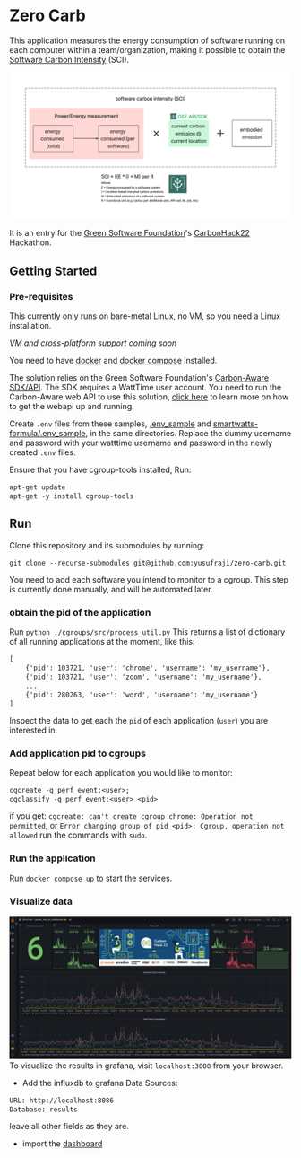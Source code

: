 # Zero Carb

This application measures the energy consumption of software running on each computer within a team/organization, making it possible to obtain the [Software Carbon Intensity](https://github.com/Green-Software-Foundation/software_carbon_intensity) (SCI).

![sci](images/sci.png)

It is an entry for the [Green Software Foundation](https://greensoftware.foundation/)'s [CarbonHack22](https://taikai.network/gsf/hackathons/carbonhack22/overview) Hackathon.
## Getting Started

### Pre-requisites

This currently only runs on bare-metal Linux, no VM, so you need a Linux installation.

*VM and cross-platform support coming soon*

You need to have [docker](https://docs.docker.com/engine/install/) and [docker compose](https://docs.docker.com/compose/install/) installed.

The solution relies on the Green Software Foundation's [Carbon-Aware SDK/API](https://github.com/Green-Software-Foundation/carbon-aware-sdk). 
The SDK requires a WattTime user account. 
You need to run the Carbon-Aware web API  to use this solution, [click here](https://github.com/Green-Software-Foundation/carbon-aware-sdk/blob/dev/GettingStarted.md) to learn more on how to get the webapi up and running.

Create `.env` files from these samples, [.env_sample](.env_sample) and [smartwatts-formula/.env_sample](smartwatts-formula/.env_sample), in the same directories. 
Replace the dummy username and password with your watttime username and password in the newly created `.env` files.

Ensure that you have cgroup-tools installed, Run:
```
apt-get update
apt-get -y install cgroup-tools
```

## Run

Clone this repository and its submodules by running:

```
git clone --recurse-submodules git@github.com:yusufraji/zero-carb.git
```

You need to add each software you intend to monitor to a cgroup.
This step is currently done manually, and will be automated later.

### obtain the pid of the application
Run `python ./cgroups/src/process_util.py`
This returns a list of dictionary of all running applications at the moment, like this:
```
[
    {'pid': 103721, 'user': 'chrome', 'username': 'my_username'},
    {'pid': 103721, 'user': 'zoom', 'username': 'my_username'},
    ...
    {'pid': 280263, 'user': 'word', 'username': 'my_username'}    
]
```
Inspect the data to get each the `pid` of each application (`user`) you are interested in.

### Add application pid to cgroups
Repeat below for each application you would like to monitor:
```
cgcreate -g perf_event:<user>;
cgclassify -g perf_event:<user> <pid>
```
if you get:
`cgcreate: can't create cgroup chrome: Operation not permitted`, 
or `Error changing group of pid <pid>: Cgroup, operation not allowed`
run the commands with `sudo`.

### Run the application
Run `docker compose up` to start the services.

### Visualize data
![grafana dashboard](images/2022-11-03_15-59.png)
To visualize the results in grafana, visit `localhost:3000` from your browser. 
* Add the influxdb to grafana Data Sources:
```
URL: http://localhost:8086
Database: results
```
leave all other fields as they are.
* import the [dashboard](power_and_sci_dashboard.json)
